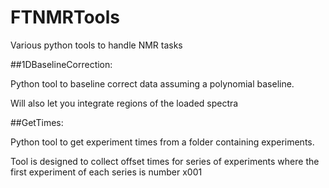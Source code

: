 # FTNMRTools

Various python tools to handle NMR tasks

##1DBaselineCorrection:

Python tool to baseline correct data assuming a polynomial baseline.

Will also let you integrate regions of the loaded spectra

##GetTimes:

Python tool to get experiment times from a folder containing experiments.

Tool is designed to collect offset times for series of experiments where the first experiment of each series is number x001
